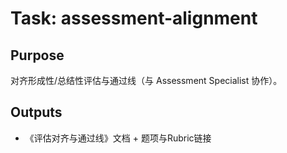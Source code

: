 # Task: assessment-alignment

## Purpose

对齐形成性/总结性评估与通过线（与 Assessment Specialist 协作）。

## Outputs

- 《评估对齐与通过线》文档 + 题项与Rubric链接
